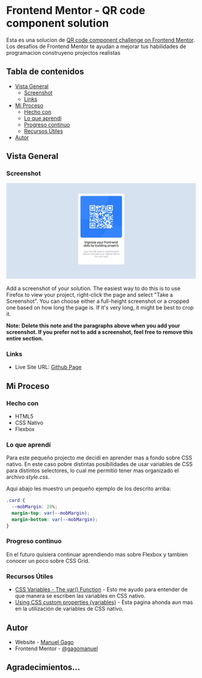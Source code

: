 # Frontend Mentor - QR code component solution

Esta es una solucion de [QR code component challenge on Frontend Mentor](https://www.frontendmentor.io/challenges/qr-code-component-iux_sIO_H). Los desafíos de Frontend Mentor te ayudan a mejorar tus habilidades de programacion construyeno projectos realistas

## Tabla de contenidos

- [Vista General](#vista-general)
  - [Screenshot](#screenshot)
  - [Links](#links)
- [Mi Proceso](#mi-proceso)
  - [Hecho con](#hecho-con)
  - [Lo que aprendí](#lo-que-aprendí)
  - [Progreso continuo](#progreso-continuo)
  - [Recursos Útiles](#recursos-útiles)
- [Autor](#autor)


## Vista General

### Screenshot

![](./screenshot.jpg)

Add a screenshot of your solution. The easiest way to do this is to use Firefox to view your project, right-click the page and select "Take a Screenshot". You can choose either a full-height screenshot or a cropped one based on how long the page is. If it's very long, it might be best to crop it.



**Note: Delete this note and the paragraphs above when you add your screenshot. If you prefer not to add a screenshot, feel free to remove this entire section.**

### Links

- Live Site URL: [Github Page](https://gagomanuel.github.io/FEM--QR-code/)

## Mi Proceso

### Hecho con

- HTML5
- CSS Nativo
- Flexbox

### Lo que aprendí

Para este pequeño projecto me decidí en aprender mas a fondo sobre CSS nativo. En este caso pobre distintas posibilidades de usar variables de CSS para distintos selectores, lo cual me permitió tener mas organizado el archivo *style.css*.

Aqui abajo les muestro un pequeño ejemplo de los descrito arriba:

```css
.card {
  --mobMargin: 28%;
  margin-top: var(--mobMargin);
  margin-bottom: var(--mobMargin);
}
```

### Progreso continuo

En el futuro quisiera continuar aprendiendo mas sobre Flexbox y tambien conocer un poco sobre CSS Grid.

### Recursos Útiles

- [CSS Variables - The var() Function](https://www.w3schools.com/css/css3_variables.asp) - Esto me ayudo para entender de que manera se escriben las variables en CSS nativo.
- [Using CSS custom properties (variables)](https://developer.mozilla.org/en-US/docs/Web/CSS/Using_CSS_custom_properties) - Esta pagina ahonda aun mas en la utilización de variables de CSS nativo.


## Autor

- Website - [Manuel Gago](https://bio.link/gagomanuel)
- Frontend Mentor - [@gagomanuel](https://www.frontendmentor.io/profile/gagomanuel)

## Agradecimientos...